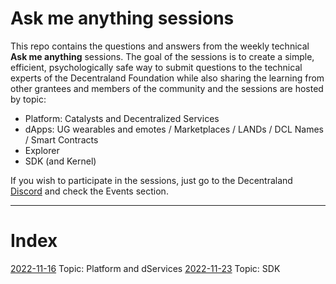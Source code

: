 # Ask me anything sessions 

This repo contains the questions and answers from the weekly technical **Ask me anything** sessions. 
The goal of the sessions is to create a simple, efficient, psychologically safe way to submit questions to the technical experts of the Decentraland Foundation while also sharing the learning from other grantees and members of the community and the sessions are hosted by topic: 

- Platform: Catalysts and Decentralized Services
- dApps: UG wearables and emotes / Marketplaces / LANDs / DCL Names / Smart Contracts
- Explorer
- SDK (and Kernel)

If you wish to participate in the sessions, just go to the Decentraland [Discord](https://discord.com/channels/417796904760639509/948230185457696820) and check the Events section. 

---
# Index 

[2022-11-16](sessions/2022-11-16.md) Topic: Platform and dServices
[2022-11-23](sessions/2022-11-23.md) Topic: SDK







